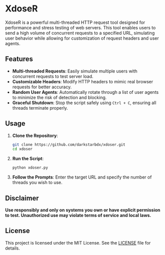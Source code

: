 # XdoseR

XdoseR is a powerful multi-threaded HTTP request tool designed for performance and stress testing of web servers. This tool enables users to send a high volume of concurrent requests to a specified URL, simulating user behavior while allowing for customization of request headers and user agents.

## Features

- **Multi-threaded Requests**: Easily simulate multiple users with concurrent requests to test server load.
- **Customizable Headers**: Modify HTTP headers to mimic real browser requests for better accuracy.
- **Random User Agents**: Automatically rotate through a list of user agents to minimize the risk of detection and blocking.
- **Graceful Shutdown**: Stop the script safely using `Ctrl + C`, ensuring all threads terminate properly.

## Usage

1. **Clone the Repository**:
   ```bash
   git clone https://github.com/darkstarbdx/xdoser.git
   cd xdoser
   ```

2. **Run the Script**:
   ```bash
   python xdoser.py
   ```

3. **Follow the Prompts**: Enter the target URL and specify the number of threads you wish to use.

## Disclaimer

**Use responsibly and only on systems you own or have explicit permission to test. Unauthorized use may violate terms of service and local laws.**

## License

This project is licensed under the MIT License. See the [LICENSE](LICENSE) file for details.
